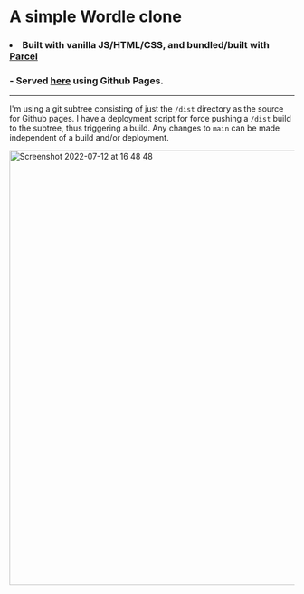 # A simple Wordle clone
### <li>Built with vanilla JS/HTML/CSS, and bundled/built with <a href="https://parceljs.org/">Parcel</a></li>
### - Served <a href="https://barneyloosemore.github.io/wordle-clone">here</a> using Github Pages.
---
I'm using a git subtree consisting of just the `/dist` directory as the source for Github pages. I have a deployment script for force pushing a `/dist` build to the subtree, thus triggering a build. Any changes to `main` can be made independent of a build and/or deployment.

<img width="767" alt="Screenshot 2022-07-12 at 16 48 48" src="https://user-images.githubusercontent.com/40725451/178518830-83d48756-3376-40d6-99c1-85935fd3640c.png">
